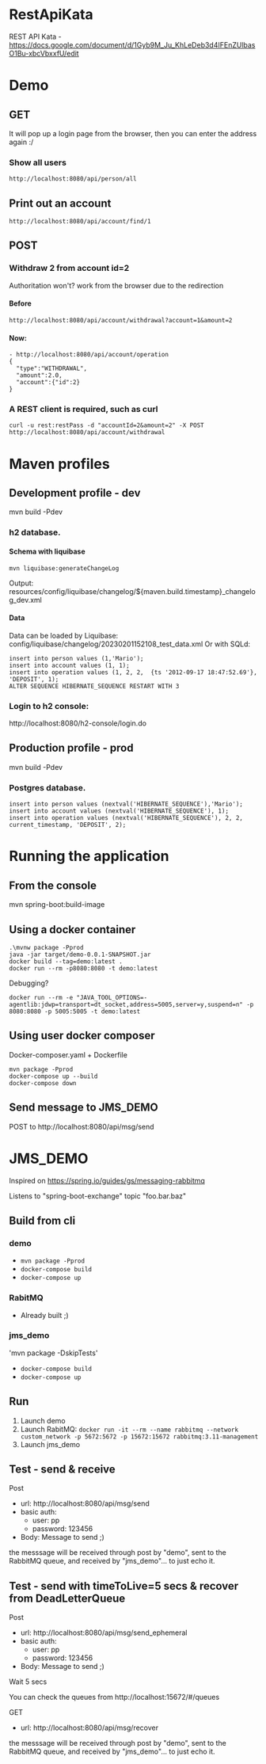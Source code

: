 # RestApiKata
REST API Kata - https://docs.google.com/document/d/1Gyb9M_Ju_KhLeDeb3d4IFEnZUlbasO1Bu-xbcVbxxfU/edit



# Demo
## GET
It will pop up a login page from the browser, then you can enter the address again :/
### Show all users
```
http://localhost:8080/api/person/all
```
## Print out an account
```
http://localhost:8080/api/account/find/1
```
## POST
### Withdraw 2 from account id=2
Authoritation won't? work from the browser due to the redirection
#### Before
```
http://localhost:8080/api/account/withdrawal?account=1&amount=2
```
#### Now:
```
- http://localhost:8080/api/account/operation
{
  "type":"WITHDRAWAL",
  "amount":2.0,
  "account":{"id":2}
} 
```
### A REST client is required, such as curl
```
curl -u rest:restPass -d "accountId=2&amount=2" -X POST http://localhost:8080/api/account/withdrawal
```

#  Maven profiles

## Development profile - dev

mvn build -Pdev
### h2 database.
#### Schema with liquibase
```
mvn liquibase:generateChangeLog
```
Output: resources/config/liquibase/changelog/${maven.build.timestamp}_changelog_dev.xml
#### Data
Data can be loaded by Liquibase: config/liquibase/changelog/20230201152108_test_data.xml
Or with SQLd:
```
insert into person values (1,'Mario');
insert into account values (1, 1);
insert into operation values (1, 2, 2,  {ts '2012-09-17 18:47:52.69'}, 'DEPOSIT', 1);
ALTER SEQUENCE HIBERNATE_SEQUENCE RESTART WITH 3
```

### Login to h2 console:
http://localhost:8080/h2-console/login.do

## Production profile - prod

mvn build -Pdev

### Postgres database.
```
insert into person values (nextval('HIBERNATE_SEQUENCE'),'Mario');
insert into account values (nextval('HIBERNATE_SEQUENCE'), 1);
insert into operation values (nextval('HIBERNATE_SEQUENCE'), 2, 2,  current_timestamp, 'DEPOSIT', 2);
```

# Running the application

## From the console
mvn spring-boot:build-image

## Using a docker container
```
.\mvnw package -Pprod
java -jar target/demo-0.0.1-SNAPSHOT.jar
docker build --tag=demo:latest .
docker run --rm -p8080:8080 -t demo:latest
```
Debugging?
```
docker run --rm -e "JAVA_TOOL_OPTIONS=-agentlib:jdwp=transport=dt_socket,address=5005,server=y,suspend=n" -p 8080:8080 -p 5005:5005 -t demo:latest
```
## Using user docker composer
 Docker-composer.yaml + Dockerfile
```
mvn package -Pprod
docker-compose up --build
docker-compose down 
```
## Send message to JMS_DEMO

POST to http://localhost:8080/api/msg/send


# JMS_DEMO

Inspired on https://spring.io/guides/gs/messaging-rabbitmq

Listens to "spring-boot-exchange" topic "foo.bar.baz"

## Build from cli

### demo
- `mvn package -Pprod`
- `docker-compose build`
- `docker-compose up`
### RabitMQ
- Already built ;)
### jms_demo
'mvn package -DskipTests'
- `docker-compose build`
- `docker-compose up`

## Run
1. Launch demo
2. Launch RabitMQ: `docker run -it --rm --name rabbitmq --network custom_network -p 5672:5672 -p 15672:15672 rabbitmq:3.11-management`
3. Launch jms_demo

## Test - send & receive

Post
- url: http://localhost:8080/api/msg/send
- basic auth:
   - user: pp
   - password: 123456
- Body: Message to send ;)

the messsage will be received through post by "demo", sent to the RabbitMQ queue, and received by "jms_demo"... to just echo it.

## Test - send with timeToLive=5 secs & recover from DeadLetterQueue

Post
- url: http://localhost:8080/api/msg/send_ephemeral
- basic auth:
   - user: pp
   - password: 123456
- Body: Message to send ;)

Wait 5 secs

You can check the queues from http://localhost:15672/#/queues

GET
- url: http://localhost:8080/api/msg/recover

the messsage will be received through post by "demo", sent to the RabbitMQ queue, and received by "jms_demo"... to just echo it.
